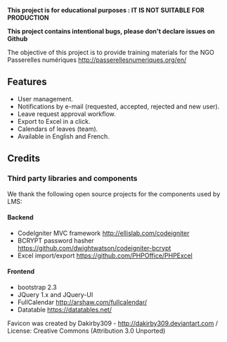 **This project is for educational purposes : IT IS NOT SUITABLE FOR PRODUCTION**

**This project contains intentional bugs, please don't declare issues on Github**

The objective of this project is to provide training materials for the NGO Passerelles numériques http://passerellesnumeriques.org/en/

## Features

* User management.
* Notifications by e-mail (requested, accepted, rejected and new user).
* Leave request approval workflow.
* Export to Excel in a click.
* Calendars of leaves (team).
* Available in English and French.

## Credits

### Third party libraries and components

We thank the following open source projects for the components used by LMS:

#### Backend

* CodeIgniter MVC framework http://ellislab.com/codeigniter
* BCRYPT password hasher https://github.com/dwightwatson/codeigniter-bcrypt
* Excel import/export https://github.com/PHPOffice/PHPExcel

#### Frontend

* bootstrap 2.3
* JQuery 1.x and JQuery-UI
* FullCalendar http://arshaw.com/fullcalendar/
* Datatable https://datatables.net/

Favicon was created by Dakirby309 - http://dakirby309.deviantart.com / License: Creative Commons (Attribution 3.0 Unported)
